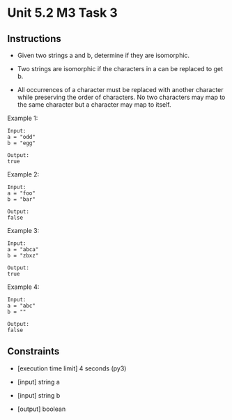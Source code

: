 # Unit 5.2 M3 Task 3

## Instructions
- Given two strings a and b, determine if they are isomorphic.

- Two strings are isomorphic if the characters in a can be replaced to get b.

- All occurrences of a character must be replaced with another character while preserving the order of characters. No two characters may map to the same character but a character may map to itself.

Example 1:
```
Input: 
a = "odd"
b = "egg"

Output:
true
```
Example 2:
```
Input:
a = "foo"
b = "bar"

Output:
false
```
Example 3: 
```
Input:
a = "abca"
b = "zbxz"

Output:
true
```
Example 4: 
```
Input:
a = "abc"
b = ""

Output:
false
```
## Constraints
- [execution time limit] 4 seconds (py3)

- [input] string a

- [input] string b

- [output] boolean